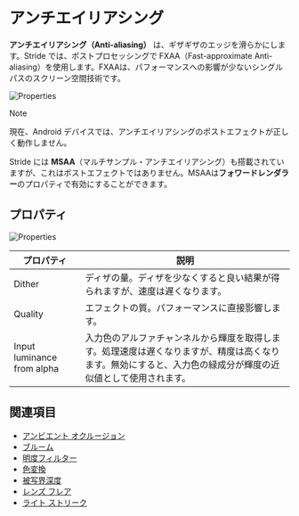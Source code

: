 # アンチエイリアシング
<!--
# Anti-aliasing
-->

**アンチエイリアシング（Anti-aliasing）** は、ギザギザのエッジを滑らかにします。Stride では、ポストプロセッシングで FXAA（Fast-approximate Anti-aliasing）を使用します。FXAAは、パフォーマンスへの影響が少ないシングルパスのスクリーン空間技術です。
<!--
**Anti-aliasing** smooths jagged edges. For post-processing, Stride uses fast-approximate anti-aliasing (FXAA), a single-pass screen-space technique with low performance impact.
-->

![Properties](media/anti-aliasing-closeup-comparison.png)

>[!Note]
>現在、Android デバイスでは、アンチエイリアシングのポストエフェクトが正しく動作しません。

<!--
>>[!Note]
>Currently, the anti-aliasing post-effect doesn't work correctly on Android devices.
-->

Stride には **MSAA**（マルチサンプル・アンチエイリアシング）も搭載されていますが、これはポストエフェクトではありません。MSAAは**フォワードレンダラー**のプロパティで有効にすることができます。
<!--
Stride also includes **MSAA** (multisample anti-aliasing), but this isn't a post effect. You can enable MSAA in the **forward renderer** properties.
-->

## プロパティ
<!--
## Properties
-->

![Properties](media/anti-aliasing.png)

| プロパティ         | 説明
| --------------    | ---- 
| Dither            | ディザの量。ディザを少なくすると良い結果が得られますが、速度は遅くなります。
| Quality           | エフェクトの質。パフォーマンスに直接影響します。
| Input luminance from alpha | 入力色のアルファチャンネルから輝度を取得します。処理速度は遅くなりますが、精度は高くなります。無効にすると、入力色の緑成分が輝度の近似値として使用されます。

<!--
| Property          | Description 
| --------------    | ---- 
| Dither            | The amount of dither. Less dither produces better results, but is slower.
| Quality           | The quality of the effect. This directly affects performance.
| Input luminance from alpha | Retrieve the luminance from the alpha channel of the input color. This is slower but more accurate. If disabled, the effect uses the green component of the input color as an approximation for the luminance.
-->

## 関連項目
<!--
## See also
-->

* [アンビエント オクルージョン](ambient-occlusion.md)
* [ブルーム](bloom.md)
* [明度フィルター](bright-filter.md)
* [色変換](color-transforms/index.md)
* [被写界深度](depth-of-field.md)
* [レンズ フレア](lens-flare.md)
* [ライト ストリーク](light-streaks.md)

<!--
* [Ambient occlusion](ambient-occlusion.md)
* [Bloom](bloom.md)
* [Bright filter](bright-filter.md)
* [Color transforms](color-transforms/index.md)
* [Depth of field](depth-of-field.md)
* [Lens flare](lens-flare.md)
* [Light streaks](light-streaks.md)
-->
